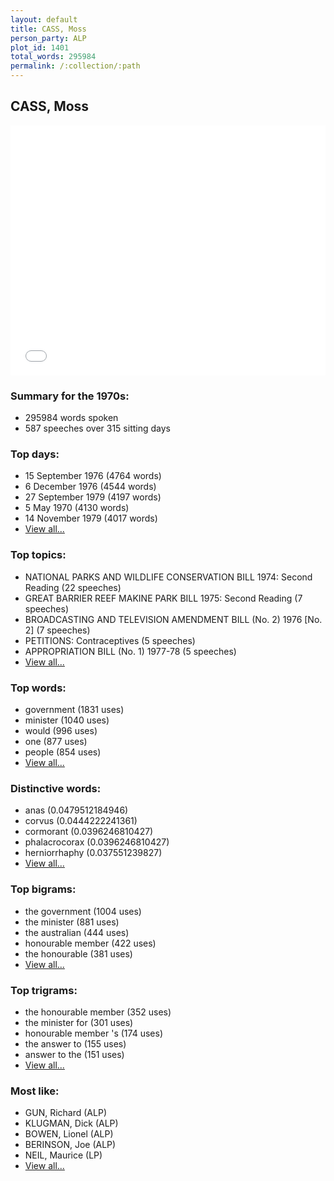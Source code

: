 ```yaml
---
layout: default
title: CASS, Moss
person_party: ALP
plot_id: 1401
total_words: 295984
permalink: /:collection/:path
---
```


## CASS, Moss

<iframe width="100%" height="400" frameborder="0" scrolling="no" src="//plot.ly/~wragge/1401.embed"></iframe>


### Summary for the 1970s:

* 295984 words spoken
* 587 speeches over 315 sitting days


### Top days:

* 15 September 1976 (4764 words)
* 6 December 1976 (4544 words)
* 27 September 1979 (4197 words)
* 5 May 1970 (4130 words)
* 14 November 1979 (4017 words)
* [View all...](days/)


### Top topics:

* NATIONAL PARKS AND WILDLIFE CONSERVATION BILL 1974: Second Reading (22 speeches)
* GREAT BARRIER REEF MAKINE PARK BILL 1975: Second Reading (7 speeches)
* BROADCASTING AND TELEVISION AMENDMENT BILL (No. 2) 1976 [No. 2] (7 speeches)
* PETITIONS: Contraceptives (5 speeches)
* APPROPRIATION BILL (No. 1) 1977-78 (5 speeches)
* [View all...](topics/)


### Top words:

* government (1831 uses)
* minister (1040 uses)
* would (996 uses)
* one (877 uses)
* people (854 uses)
* [View all...](words/)


### Distinctive words:

* anas (0.0479512184946)
* corvus (0.0444222241361)
* cormorant (0.0396246810427)
* phalacrocorax (0.0396246810427)
* herniorrhaphy (0.037551239827)
* [View all...](sig_words/)


### Top bigrams:

* the government (1004 uses)
* the minister (881 uses)
* the australian (444 uses)
* honourable member (422 uses)
* the honourable (381 uses)
* [View all...](bigrams/)


### Top trigrams:

* the honourable member (352 uses)
* the minister for (301 uses)
* honourable member 's (174 uses)
* the answer to (155 uses)
* answer to the (151 uses)
* [View all...](trigrams/)


### Most like:

* GUN, Richard (ALP)
* KLUGMAN, Dick (ALP)
* BOWEN, Lionel (ALP)
* BERINSON, Joe (ALP)
* NEIL, Maurice (LP)
* [View all...](similarities/)
